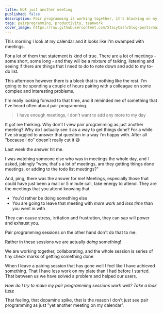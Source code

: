 ```yaml
---
title: Not just another meeting
published: false
description: Pair programming is working together, it's blocking on my calendar, so why don't I think that it's yet another meeting taking up my time
tags: pairprogramming, productivity, teamwork
cover_image: https://raw.githubusercontent.com/StacyCash/blog-posts/main/general/2021/not-just-another-meeting/cover-imaqge.jpg
---
```


This morning I look at my calendar and it looks like I'm swamped with meetings.

For a lot of them that statement is kind of true. There are a lot of meetings - some short, some long - and they will be a mixture of talking, listening and seeing if there are things that I need to do to note down and add to my to-do list.

This afternoon however there is a block that is nothing like the rest. I'm going to be spending a couple of hours pairing with a colleague on some complex and interesting problems.

I'm really looking forward to that time, and it reminded me of something that I've heard often about pair programming.

> I have enough meetings, I don't want to add any more to my day

It got me thinking. Why don't I view pair programming as just another meeting? Why do I actually see it as a way to get things done? For a while I've struggled to answer that question in a way I'm happy with. After all "because I do" doesn't really cut it 😅

Last week the answer hit me.

I was watching someone else who was in meetings the whole day, and I asked, jokingly "wow, that's a lot of meetings, are they getting things done meetings, or adding to the todo list meetings?"

And, ping, there was the answer for me! Meetings, especially those that could have just been a mail or 5 minute call, take energy to attend. They are the meetings that you attend knowing that

* You'd rather be doing something else
* You are going to leave that meeting with *more work* and *less time* than you went in with

They can cause stress, irritation and frustration, they can sap will power and exhaust you.

Pair programming sessions on the other hand don't do that to me.

Rather in these sessions we are actually *doing* something!

We are working together, collaborating, and the whole session is series of tiny check marks of getting something done.

When I leave a pairing session that has gone well I feel like I have achieved something. That I have less work on my plate than I had before I started. That between us we have solved a problem and helped our users.

*How do I try to make my pair programming sessions work well? Take a look [here](https://dev.to/stacy_cash/how-to-get-the-most-from-pairing-19o8)*

That feeling, that dopamine spike, that is the reason I don't just see pair programming as just "yet another meeting on my calendar".